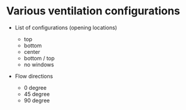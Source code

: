 # Various ventilation configurations

- List of configurations (opening locations)

	- top
	- bottom
	- center
	- bottom / top
	- no windows

- Flow directions

	- 0 degree
	- 45 degree
	- 90 degree


